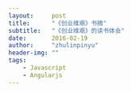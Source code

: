 ```yaml
---
layout:     post
title:      "《创业维艰》书摘"
subtitle:   "《创业维艰》的读书体会"
date:       2016-02-19
author:     "zhulinpinyu"
header-img: ""
tags:
    - Javascript
    - Angularjs
---
```


